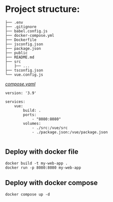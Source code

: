 # Project structure:
```
├── .env
├── .gitignore
├── babel.config.js
├── docker-compose.yml
├── Dockerfile
├── jsconfig.json
├── package.json
├── public
├── README.md
├── src
│   ├── ...
├── tsconfig.json
└── vue.config.js
```

[_compose.yaml_](compose.yaml)
```
version: '3.9'

services:
    vue:
        build: .
        ports:
            - "8080:8080"
        volumes:
            - ./src:/vue/src
            - ./package.json:/vue/package.json


```
## Deploy with docker file
```
docker build -t my-web-app .
docker run -p 8080:8080 my-web-app
```
## Deploy with docker compose

```
docker compose up -d
```